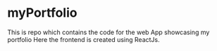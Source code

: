 # myPortfolio
This is repo which contains the code for the web App showcasing my portfolio Here the frontend is created using ReactJs.
